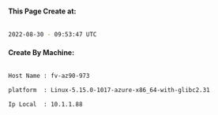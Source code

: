 
   
#### This Page Create at:

```bash

2022-08-30 - 09:53:47 UTC

```

#### Create By Machine:

```bash

Host Name : fv-az90-973

platform  : Linux-5.15.0-1017-azure-x86_64-with-glibc2.31

Ip Local  : 10.1.1.88

```


